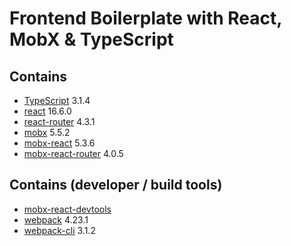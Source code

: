 # Frontend Boilerplate with React, MobX & TypeScript

## Contains
- [TypeScript](https://github.com/Microsoft/TypeScript) 3.1.4
- [react](https://github.com/facebook/react) 16.6.0
- [react-router](https://github.com/ReactTraining/react-router) 4.3.1
- [mobx](https://github.com/mobxjs/mobx) 5.5.2
- [mobx-react](https://github.com/mobxjs/mobx-react) 5.3.6
- [mobx-react-router](https://github.com/alisd23/mobx-react-router) 4.0.5

## Contains (developer / build tools)
- [mobx-react-devtools](https://github.com/mobxjs/mobx-react-devtools)
- [webpack](https://github.com/webpack/webpack) 4.23.1
- [webpack-cli](https://github.com/webpack/webpack-cli) 3.1.2

